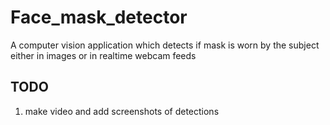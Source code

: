 # Face_mask_detector
A computer vision application which detects if mask is worn by the subject either in images or in realtime webcam feeds 

## TODO

1. make video and add screenshots of detections
